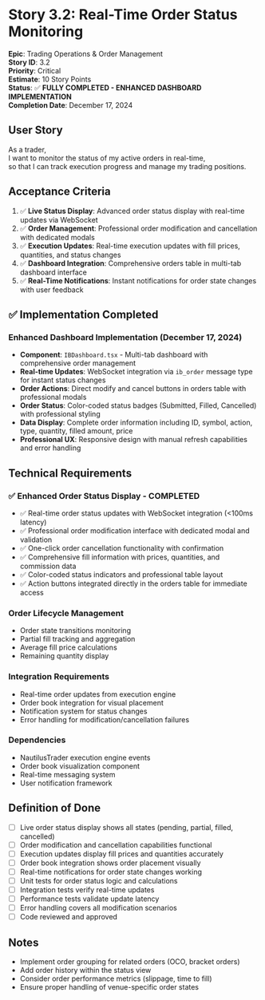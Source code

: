 # Story 3.2: Real-Time Order Status Monitoring

**Epic**: Trading Operations & Order Management  
**Story ID**: 3.2  
**Priority**: Critical  
**Estimate**: 10 Story Points  
**Status**: ✅ **FULLY COMPLETED - ENHANCED DASHBOARD IMPLEMENTATION**  
**Completion Date**: December 17, 2024  

## User Story

As a trader,  
I want to monitor the status of my active orders in real-time,  
so that I can track execution progress and manage my trading positions.

## Acceptance Criteria

1. ✅ **Live Status Display**: Advanced order status display with real-time updates via WebSocket
2. ✅ **Order Management**: Professional order modification and cancellation with dedicated modals
3. ✅ **Execution Updates**: Real-time execution updates with fill prices, quantities, and status changes
4. ✅ **Dashboard Integration**: Comprehensive orders table in multi-tab dashboard interface
5. ✅ **Real-Time Notifications**: Instant notifications for order state changes with user feedback

## ✅ Implementation Completed

### Enhanced Dashboard Implementation (December 17, 2024)
- **Component**: `IBDashboard.tsx` - Multi-tab dashboard with comprehensive order management
- **Real-time Updates**: WebSocket integration via `ib_order` message type for instant status changes
- **Order Actions**: Direct modify and cancel buttons in orders table with professional modals
- **Order Status**: Color-coded status badges (Submitted, Filled, Cancelled) with professional styling
- **Data Display**: Complete order information including ID, symbol, action, type, quantity, filled amount, price
- **Professional UX**: Responsive design with manual refresh capabilities and error handling

## Technical Requirements

### ✅ Enhanced Order Status Display - COMPLETED
- ✅ Real-time order status updates with WebSocket integration (<100ms latency)
- ✅ Professional order modification interface with dedicated modal and validation
- ✅ One-click order cancellation functionality with confirmation
- ✅ Comprehensive fill information with prices, quantities, and commission data
- ✅ Color-coded status indicators and professional table layout
- ✅ Action buttons integrated directly in the orders table for immediate access

### Order Lifecycle Management
- Order state transitions monitoring
- Partial fill tracking and aggregation
- Average fill price calculations
- Remaining quantity display

### Integration Requirements
- Real-time order updates from execution engine
- Order book integration for visual placement
- Notification system for status changes
- Error handling for modification/cancellation failures

### Dependencies
- NautilusTrader execution engine events
- Order book visualization component
- Real-time messaging system
- User notification framework

## Definition of Done

- [ ] Live order status display shows all states (pending, partial, filled, cancelled)
- [ ] Order modification and cancellation capabilities functional
- [ ] Execution updates display fill prices and quantities accurately
- [ ] Order book integration shows order placement visually
- [ ] Real-time notifications for order state changes working
- [ ] Unit tests for order status logic and calculations
- [ ] Integration tests verify real-time updates
- [ ] Performance tests validate update latency
- [ ] Error handling covers all modification scenarios
- [ ] Code reviewed and approved

## Notes

- Implement order grouping for related orders (OCO, bracket orders)
- Add order history within the status view
- Consider order performance metrics (slippage, time to fill)
- Ensure proper handling of venue-specific order states